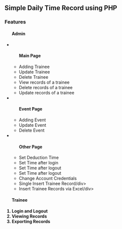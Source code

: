 <h2>Simple Daily Time Record using PHP </h2>



<h3>Features</h3>
<ul>
  <h4>Admin</h4>
  <li>
    <ul> 
      <h4>Main Page</h4>
      <li>Adding Trainee</div>
      <li>Update Trainee</div>
      <li>Delete Trainee</div>
      <li>View records of a trainee</div>
      <li>Delete records of a trainee</div>
      <li>Update records of a trainee</div>
    </ul>
  </li>
  <li>
    <ul> 
      <h4>Event Page</h4>
      <li>Adding Event</div>
      <li>Update Event</div>
      <li>Delete Event</div>
    </ul>
  </li>
  <li>
    <ul> 
      <h4>Other Page</h4>
      <li>Set Deduction Time</div>
      <li>Set Time after login</div>
      <li>Set Time after logout</div>
      <li>Set Time after logout</div>
      <li>Change Account Credentials</div>
      <li>Single Insert Trainee Record/div>
      <li>Insert Trainee Records via Excel/div>
    </ul>
  </li>
</ul>
<ol>
  <h4>Trainee<h4>
  <li>Login and Logout</li>
  <li>Viewing Records</li>
  <li>Exporting Records</li>
</ol>

